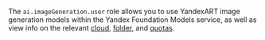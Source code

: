 The `ai.imageGeneration.user` role allows you to use YandexART image generation models within the Yandex Foundation Models service, as well as view info on the relevant [cloud](../../../resource-manager/concepts/resources-hierarchy.md#cloud), [folder](../../../resource-manager/concepts/resources-hierarchy.md#folder), and [quotas](../../../yandexgpt/concepts/limits.md#yandexgpt-quotas).